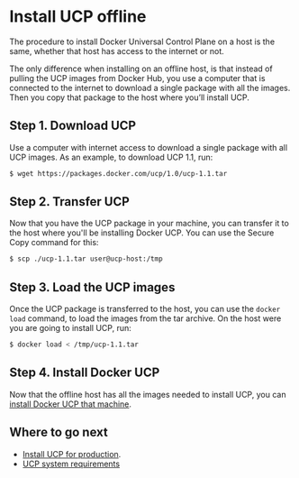 <!--[metadata]>
+++
title = "Install offline"
description = "Learn how to install Docker Universal Control Plane. on a machine with no internet access."
keywords = ["docker, ucp, install, offline"]
[menu.main]
identifier="ucp_install_offline"
parent="mn_ucp_installation"
weight=30
+++
<![end-metadata]-->

# Install UCP offline

The procedure to install Docker Universal Control Plane on a host is the same,
whether that host has access to the internet or not.

The only difference when installing on an offline host,
is that instead of pulling the UCP images from Docker Hub, you use a
computer that is connected to the internet to download a single package with
all the images. Then you copy that package to the host where you’ll install UCP.


## Step 1. Download UCP

Use a computer with internet access to download a single package with all UCP
images. As an example, to download UCP 1.1, run:

```bash
$ wget https://packages.docker.com/ucp/1.0/ucp-1.1.tar
```

## Step 2. Transfer UCP

Now that you have the UCP package in your machine, you can transfer it to the
host where you'll be installing Docker UCP. You can use the Secure Copy command
for this:

```bash
$ scp ./ucp-1.1.tar user@ucp-host:/tmp
```

## Step 3. Load the UCP images

Once the UCP package is transferred to the host, you can use the `docker load`
command, to load the images from the tar archive. On the host were you are
going to install UCP, run:

```bash
$ docker load < /tmp/ucp-1.1.tar
```

## Step 4. Install Docker UCP

Now that the offline host has all the images needed to install UCP,
you can [install Docker UCP that machine](install-production.md).


## Where to go next

* [Install UCP for production](install-production.md).
* [UCP system requirements](system-requirements.md)
